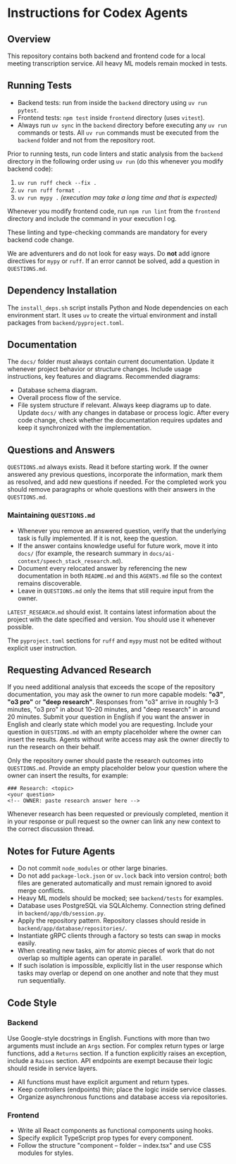 # Instructions for Codex Agents

## Overview
This repository contains both backend and frontend code for a local meeting transcription service. All heavy ML models remain mocked in tests.

## Running Tests
- Backend tests: run from inside the `backend` directory using `uv run pytest`.
- Frontend tests: `npm test` inside `frontend` directory (uses `vitest`).
- Always run `uv sync` in the `backend` directory before executing any `uv run` commands or tests. All `uv run` commands must be executed from the `backend` folder and not from the repository root.

Prior to running tests, run code linters and static analysis from the `backend` directory in the following order using `uv run` (do this whenever you modify backend code):
1. `uv run ruff check --fix .`
2. `uv run ruff format .`
3. `uv run mypy .` *(execution may take a long time and that is expected)*

Whenever you modify frontend code, run `npm run lint` from the `frontend` directory and include the command in your execution l
og.

These linting and type-checking commands are mandatory for every backend code change.

We are adventurers and do not look for easy ways. Do **not** add ignore directives for `mypy` or `ruff`. If an error cannot be solved, add a question in `QUESTIONS.md`.

## Dependency Installation
The `install_deps.sh` script installs Python and Node dependencies on each environment start. It uses `uv` to create the virtual environment and install packages from `backend/pyproject.toml`.

## Documentation
The `docs/` folder must always contain current documentation. Update it whenever project behavior or structure changes. Include usage instructions, key features and diagrams. Recommended diagrams:
- Database schema diagram.
- Overall process flow of the service.
- File system structure if relevant.
Always keep diagrams up to date. Update `docs/` with any changes in database or process logic.
After every code change, check whether the documentation requires updates and keep it synchronized with the implementation.

## Questions and Answers
`QUESTIONS.md` always exists. Read it before starting work. If the owner answered any previous questions, incorporate the information, mark them as resolved, and add new questions if needed. For the completed work you should remove paragraphs or whole questions with their answers in the `QUESTIONS.md`.

### Maintaining `QUESTIONS.md`

- Whenever you remove an answered question, verify that the underlying task is fully implemented. If it is not, keep the question.
- If the answer contains knowledge useful for future work, move it into `docs/` (for example, the research summary in `docs/ai-context/speech_stack_research.md`).
- Document every relocated answer by referencing the new documentation in both `README.md` and this `AGENTS.md` file so the context remains discoverable.
- Leave in `QUESTIONS.md` only the items that still require input from the owner.

`LATEST_RESEARCH.md` should exist. It contains latest information about the project with the date specified and version. You should use it whenever possible.

The `pyproject.toml` sections for `ruff` and `mypy` must not be edited without explicit user instruction.

## Requesting Advanced Research
If you need additional analysis that exceeds the scope of the repository documentation,
you may ask the owner to run more capable models: **"o3"**, **"o3 pro"** or **"deep research"**.
Responses from "o3" arrive in roughly 1–3 minutes, "o3 pro" in about 10–20 minutes,
and "deep research" in around 20 minutes. Submit your question in English if you
want the answer in English and clearly state which model you are requesting.
Include your question in `QUESTIONS.md` with an empty placeholder where the owner
can insert the results. Agents without write access may ask the owner directly to
run the research on their behalf.

Only the repository owner should paste the research outcomes into
`QUESTIONS.md`. Provide an empty placeholder below your question where the owner
can insert the results, for example:

```
### Research: <topic>
<your question>
<!-- OWNER: paste research answer here -->
```

Whenever research has been requested or previously completed, mention it in your
response or pull request so the owner can link any new context to the correct
discussion thread.

## Notes for Future Agents
- Do not commit `node_modules` or other large binaries.
- Do not add `package-lock.json` or `uv.lock` back into version control; both files are generated automatically and must remain ignored to avoid merge conflicts.
- Heavy ML models should be mocked; see `backend/tests` for examples.
- Database uses PostgreSQL via SQLAlchemy. Connection string defined in `backend/app/db/session.py`.
- Apply the repository pattern. Repository classes should reside in `backend/app/database/repositories/`.
- Instantiate gRPC clients through a factory so tests can swap in mocks easily.
- When creating new tasks, aim for atomic pieces of work that do not overlap so
  multiple agents can operate in parallel.
- If such isolation is impossible, explicitly list in the user response which
  tasks may overlap or depend on one another and note that they must run
  sequentially.

## Code Style

### Backend
Use Google-style docstrings in English. Functions with more than two arguments
must include an ``Args`` section. For complex return types or large functions,
add a ``Returns`` section. If a function explicitly raises an exception, include
a ``Raises`` section. API endpoints are exempt because their logic should reside
in service layers.

- All functions must have explicit argument and return types.
- Keep controllers (endpoints) thin; place the logic inside service classes.
- Organize asynchronous functions and database access via repositories.


### Frontend
- Write all React components as functional components using hooks.
- Specify explicit TypeScript prop types for every component.
- Follow the structure "component – folder – index.tsx" and use CSS modules
  for styles.
  